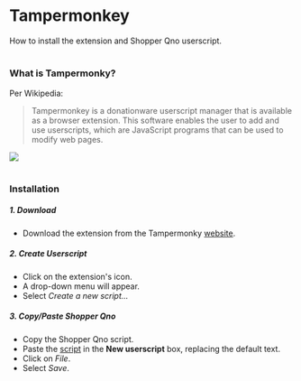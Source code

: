 # Tampermonkey  
How to install the extension and Shopper Qno userscript.

#  
### What is Tampermonky?

Per Wikipedia:  
> Tampermonkey is a donationware userscript manager that is available as a browser extension. This software enables the user to add and use userscripts, which are JavaScript programs that can be used to modify web pages.  


![](https://store-images.s-microsoft.com/image/apps.10787.13510798887630003.0dc21776-4747-4c50-963e-02725c86c2ec.d8639569-af71-4467-9973-ed793bb55c28?mode=scale&q=90&h=200&w=200&background=%23ffffff)

#
### Installation

##### 1. Download  
* Download the extension from the Tampermonky [website](https://www.tampermonkey.net/).  

##### 2. Create Userscript  
* Click on the extension's icon.    
* A drop-down menu will appear.  
* Select *Create a new script...*

##### 3. Copy/Paste Shopper Qno  
* Copy the Shopper Qno script.
* Paste the [script](https://raw.githubusercontent.com/gfcrbg/Cookbook/master/Tampermonkey/Shopper%20Qno.js) in the **New userscript** box, replacing the default text.
* Click on *File*.  
* Select *Save*.
